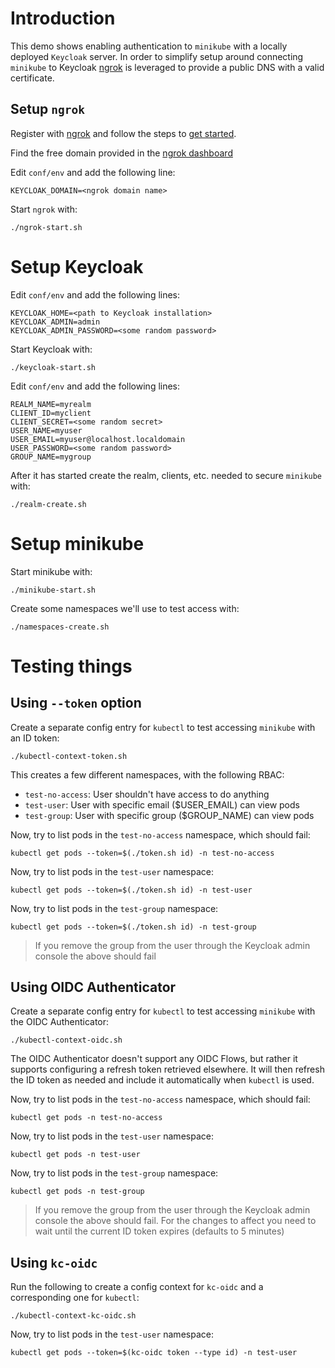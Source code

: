 # Introduction

This demo shows enabling authentication to `minikube` with a locally deployed `Keycloak` server. In order to simplify
setup around connecting `minikube` to Keycloak [ngrok](https://ngrok.com/) is leveraged to provide a public DNS with a 
valid certificate.


## Setup `ngrok`

Register with [ngrok](https://ngrok.com/) and follow the steps to [get started](https://dashboard.ngrok.com/get-started/setup).

Find the free domain provided in the [ngrok dashboard](https://dashboard.ngrok.com/cloud-edge/domains)

Edit `conf/env` and add the following line:
```
KEYCLOAK_DOMAIN=<ngrok domain name>
```

Start `ngrok` with:
```
./ngrok-start.sh
```


# Setup Keycloak

Edit `conf/env` and add the following lines:
```
KEYCLOAK_HOME=<path to Keycloak installation>
KEYCLOAK_ADMIN=admin
KEYCLOAK_ADMIN_PASSWORD=<some random password>
```

Start Keycloak with:
```
./keycloak-start.sh
```

Edit `conf/env` and add the following lines:
```
REALM_NAME=myrealm
CLIENT_ID=myclient
CLIENT_SECRET=<some random secret>
USER_NAME=myuser
USER_EMAIL=myuser@localhost.localdomain
USER_PASSWORD=<some random password>
GROUP_NAME=mygroup
```

After it has started create the realm, clients, etc. needed to secure `minikube` with:
```
./realm-create.sh
```

# Setup minikube

Start minikube with:
```
./minikube-start.sh
```

Create some namespaces we'll use to test access with:
```
./namespaces-create.sh
```

# Testing things

## Using `--token` option

Create a separate config entry for `kubectl` to test accessing `minikube` with an ID token:

```
./kubectl-context-token.sh
```

This creates a few different namespaces, with the following RBAC:

* `test-no-access`: User shouldn't have access to do anything
* `test-user`: User with specific email ($USER_EMAIL) can view pods
* `test-group`: User with specific group ($GROUP_NAME) can view pods

Now, try to list pods in the `test-no-access` namespace, which should fail:
```
kubectl get pods --token=$(./token.sh id) -n test-no-access
```

Now, try to list pods in the `test-user` namespace:
```
kubectl get pods --token=$(./token.sh id) -n test-user
```

Now, try to list pods in the `test-group` namespace:
```
kubectl get pods --token=$(./token.sh id) -n test-group
```

> If you remove the group from the user through the Keycloak admin console the above should fail

## Using OIDC Authenticator

Create a separate config entry for `kubectl` to test accessing `minikube` with the OIDC Authenticator:

```
./kubectl-context-oidc.sh
```

The OIDC Authenticator doesn't support any OIDC Flows, but rather it supports configuring a refresh token retrieved
elsewhere. It will then refresh the ID token as needed and include it automatically when `kubectl` is used.

Now, try to list pods in the `test-no-access` namespace, which should fail:
```
kubectl get pods -n test-no-access
```

Now, try to list pods in the `test-user` namespace:
```
kubectl get pods -n test-user
```

Now, try to list pods in the `test-group` namespace:
```
kubectl get pods -n test-group
```

> If you remove the group from the user through the Keycloak admin console the above should fail. For the changes to
> affect you need to wait until the current ID token expires (defaults to 5 minutes)

## Using `kc-oidc`

Run the following to create a config context for `kc-oidc` and a corresponding one for `kubectl`:

```
./kubectl-context-kc-oidc.sh
```

Now, try to list pods in the `test-user` namespace:
```
kubectl get pods --token=$(kc-oidc token --type id) -n test-user
```